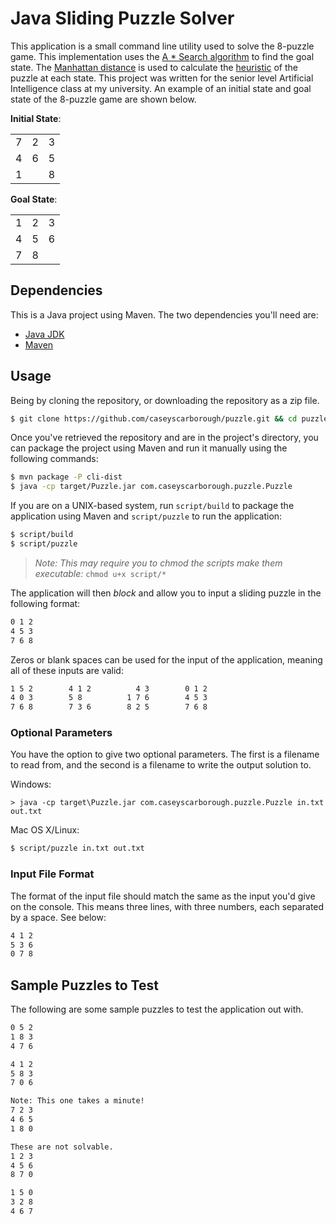 # Java Sliding Puzzle Solver

This application is a small command line utility used to solve the 8-puzzle game. This implementation uses the [A * Search algorithm](http://en.wikipedia.org/wiki/A*_search_algorithm) to find the goal state. The [Manhattan distance](http://en.wikipedia.org/wiki/Taxicab_geometry) is used to calculate the [heuristic](http://en.wikipedia.org/wiki/Heuristic_function) of the puzzle at each state. This project was written for the senior level Artificial Intelligence class at my university. An example of an initial state and goal state of the 8-puzzle game are shown below.

__Initial State__:

<table>
<tr><td>7</td><td>2</td><td>3</td></tr>
<tr><td>4</td><td>6</td><td>5</td></tr>
<tr><td>1</td><td> </td><td>8</td></tr>
</table>

__Goal State__:

<table>
<tr><td>1</td><td>2</td><td>3</td></tr>
<tr><td>4</td><td>5</td><td>6</td></tr>
<tr><td>7</td><td>8</td><td> </td></tr>
</table>

## Dependencies

This is a Java project using Maven. The two dependencies you'll need are:

* [Java JDK](http://www.oracle.com/technetwork/java/javase/downloads/jdk7-downloads-1880260.html)
* [Maven](http://maven.apache.org)

## Usage

Being by cloning the repository, or downloading the repository as a zip file.

```bash
$ git clone https://github.com/caseyscarborough/puzzle.git && cd puzzle
```

Once you've retrieved the repository and are in the project's directory, you can package the project using Maven and run it manually using the following commands:

```bash
$ mvn package -P cli-dist
$ java -cp target/Puzzle.jar com.caseyscarborough.puzzle.Puzzle
```

If you are on a UNIX-based system, run `script/build` to package the application using Maven and `script/puzzle` to run the application:

```bash
$ script/build
$ script/puzzle
```

> _Note: This may require you to chmod the scripts make them executable:_ `chmod u+x script/*`

The application will then _block_ and allow you to input a sliding puzzle in the following format:

```bash
0 1 2
4 5 3
7 6 8
```

Zeros or blank spaces can be used for the input of the application, meaning all of these inputs are valid:

```bash
1 5 2        4 1 2          4 3        0 1 2
4 0 3        5 8          1 7 6        4 5 3
7 6 8        7 3 6        8 2 5        7 6 8
```

### Optional Parameters

You have the option to give two optional parameters. The first is a filename to read from, and the second is a filename to write the output solution to.

Windows:

```
> java -cp target\Puzzle.jar com.caseyscarborough.puzzle.Puzzle in.txt out.txt
```

Mac OS X/Linux:

```bash
$ script/puzzle in.txt out.txt
```

### Input File Format

The format of the input file should match the same as the input you'd give on the console. This means three lines, with three numbers, each separated by a space. See below:

```bash
4 1 2
5 3 6
0 7 8
```

## Sample Puzzles to Test

The following are some sample puzzles to test the application out with.

```bash
0 5 2
1 8 3
4 7 6

4 1 2
5 8 3
7 0 6

Note: This one takes a minute!
7 2 3
4 6 5
1 8 0

These are not solvable.
1 2 3
4 5 6
8 7 0

1 5 0
3 2 8
4 6 7
```
